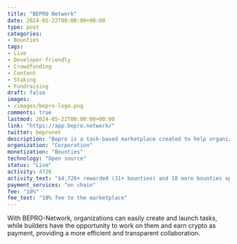 ```yaml
---
title: "BEPRO Network"
date: 2024-05-22T00:00:00+00:00
type: post
categories:
- Bounties
tags:
- Live
- Developer friendly
- Crowdfunding
- Content
- Staking
- Fundraising
draft: false
images:
- /images/bepro-logo.png
comments: true
lastmod: 2024-05-22T00:00:00+00:00
link: "https://app.bepro.network/"
twitter: bepronet
description: "Bepro is a task-based marketplace created to help organizations and builders thrive."
organization: "Corporation"
monetization: "Bounties"
technology: "Open source"
status: "Live"
activity: 4726
activity_text: "$4,726+ rewarded (31+ bounties) and 18 more bounties open"
payment_services: "on chain"
fee: "10%"
fee_text: "10% fee to the marketplace"
---
```


With BEPRO-Network, organizations can easily create and launch tasks, while builders have the opportunity to work on them and earn crypto as payment, providing a more efficient and transparent collaboration.<!--more-->

